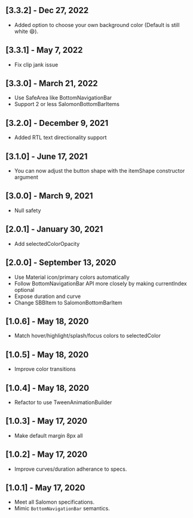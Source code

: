## [3.3.2] - Dec 27, 2022

- Added option to choose your own background color (Default is still white 😄).

## [3.3.1] - May 7, 2022

- Fix clip jank issue

## [3.3.0] - March 21, 2022

- Use SafeArea like BottomNavigationBar
- Support 2 or less SalomonBottomBarItems

## [3.2.0] - December 9, 2021

- Added RTL text directionality support

## [3.1.0] - June 17, 2021

- You can now adjust the button shape with the itemShape constructor argument

## [3.0.0] - March 9, 2021

- Null safety

## [2.0.1] - January 30, 2021

- Add selectedColorOpacity

## [2.0.0] - September 13, 2020

- Use Material icon/primary colors automatically
- Follow BottomNavigationBar API more closely by making currentIndex optional
- Expose duration and curve
- Change SBBItem to SalomonBottomBarItem

## [1.0.6] - May 18, 2020

- Match hover/highlight/splash/focus colors to selectedColor

## [1.0.5] - May 18, 2020

- Improve color transitions

## [1.0.4] - May 18, 2020

- Refactor to use TweenAnimationBuilder

## [1.0.3] - May 17, 2020

- Make default margin 8px all

## [1.0.2] - May 17, 2020

- Improve curves/duration adherance to specs.

## [1.0.1] - May 17, 2020

- Meet all Salomon specifications.
- Mimic `BottomNavigationBar` semantics.

